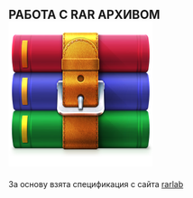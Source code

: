 РАБОТА С RAR АРХИВОМ ![alt-текст](https://github.com/predbannikov/readMetaData/blob/master/rar.png "logo rar 1")
--------------------

За основу взята спецификация с сайта [rarlab][1]

[1]: https://www.rarlab.com/technote.htm
